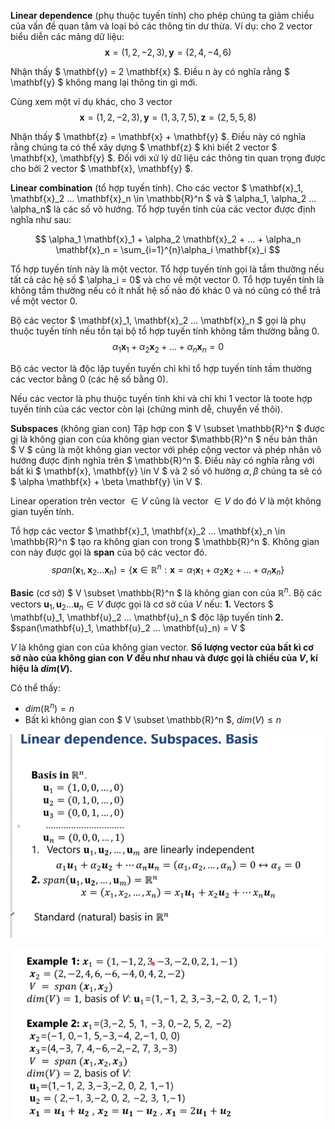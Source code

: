**Linear dependence** (phụ thuộc tuyến tính) cho phép chúng ta giảm chiều của vấn đề quan tâm và loại bỏ các thông tin dư thừa.
Ví dụ: cho 2 vector biểu diễn các mảng dữ liệu:
$$ \mathbf{x} = (1, 2, -2, 3), \mathbf{y} = (2, 4, -4, 6) $$

Nhận thấy $ \mathbf{y} = 2 \mathbf{x} $. Điều n ày có nghĩa rằng $ \mathbf{y} $ không mang lại thông tin gì mới.

Cùng xem một ví dụ khác, cho 3 vector 
$$ \mathbf{x} = (1, 2, -2, 3), \mathbf{y} = (1, 3, 7, 5), \mathbf{z} = (2, 5, 5, 8) $$

Nhận thấy $ \mathbf{z} = \mathbf{x} + \mathbf{y} $. Điều này có nghĩa rằng chúng ta có thể xây dựng $ \mathbf{z} $ khi biết 2 vector $ \mathbf{x}, \mathbf{y} $. Đối với xử lý dữ liệu các thông tin quan trọng được cho bởi 2 vector $ \mathbf{x}, \mathbf{y} $.

**Linear combination** (tổ hợp tuyến tính). Cho các vector $ \mathbf{x}_1, \mathbf{x}_2 ... \mathbf{x}_n \in \mathbb{R}^n $ và $ \alpha_1, \alpha_2 ... \alpha_n$ là các số vô hướng. Tổ hợp tuyến tính của các vector được định nghĩa như sau:

$$ \alpha_1 \mathbf{x}_1 + \alpha_2 \mathbf{x}_2 + ... + \alpha_n \mathbf{x}_n = \sum_{i=1}^{n}\alpha_i \mathbf{x}_i $$

Tổ hợp tuyến tính này là một vector. Tổ hợp tuyến tính gọi là tầm thường nếu tất cả các hệ số $ \alpha_i = 0$ và cho về một vector 0. Tổ hợp tuyến tính là không tầm thường nếu có ít nhất hệ số nào đó khác 0 và nó cũng có thể trả về một vector 0.

Bộ các vector $ \mathbf{x}_1, \mathbf{x}_2 ... \mathbf{x}_n $ gọi là phụ thuộc tuyến tính nếu tồn tại bộ tổ hợp tuyến tính không tầm thường bằng 0. 
$$ \alpha_1 \mathbf{x}_1 + \alpha_2 \mathbf{x}_2 + ... + \alpha_n \mathbf{x}_n = 0 $$

Bộ các vector là độc lập tuyến tuyến chỉ khi tổ hợp tuyến tính tầm thường các vector bằng 0 (các hệ số bằng 0).

Nếu các vector là phụ thuộc tuyến tính khi và chỉ khi 1 vector là toote hợp tuyến tính của các vector còn lại (chứng minh dễ, chuyển vế thôi).

**Subspaces** (không gian con)
Tập hợp con $ V \subset \mathbb{R}^n $ được gị là không gian con của không gian vector $\mathbb{R}^n $ nếu bản thân $ V $ cũng là một không gian vector với phép cộng vector và phép nhân vô hướng được định nghĩa trên $ \mathbb{R}^n $. Điều này có nghĩa rằng với bất kì $ \mathbf{x}, \mathbf{y} \in V $ và 2 số vô hường $\alpha, \beta$ chúng ta sẽ có $ \alpha \mathbf{x} + \beta \mathbf{y} \in V $. 

Linear operation trên vector $\in V$ cũng là vector $\in V$ do đó $V$ là một không gian tuyến tính.

Tổ hợp các vector $ \mathbf{x}_1, \mathbf{x}_2 ... \mathbf{x}_n \in \mathbb{R}^n $ tạo ra không gian con trong $ \mathbb{R}^n $. Không gian con này được gọi là **span** của bộ các vector đó.
$$ span(\mathbf{x}_1, \mathbf{x}_2 ... \mathbf{x}_n) = \left\{ \mathbf{x} \in \mathbb{R}^n: \mathbf{x} =\alpha_1 \mathbf{x}_1 + \alpha_2 \mathbf{x}_2 + ... + \alpha_n \mathbf{x}_n \right\} $$

**Basic** (cơ sở)
$ V \subset \mathbb{R}^n $ là không gian con của $\mathbb{R}^n$. Bộ các vectors $\mathbf{u}_1, \mathbf{u}_2 ... \mathbf{u}_n \in V$ được gọi là cơ sở của $V$ nếu:
**1.** Vectors $ \mathbf{u}_1, \mathbf{u}_2 ... \mathbf{u}_n $ độc lập tuyến tính
**2.** $span(\mathbf{u}_1, \mathbf{u}_2 ... \mathbf{u}_n) = V $

$V$ là không gian con của không gian vector. **Số lượng vector của bất kì cơ sở nào của không gian con $V$ đều như nhau và được gọi là chiều của $V$, kí hiệu là $dim(V)$.**

Có thể thấy:
* $dim(\mathbb{R}^n) = n$
* Bất kì không gian con $ V \subset \mathbb{R}^n $, $dim(V) \leq n$

![1](1.png)

![2](2.png)